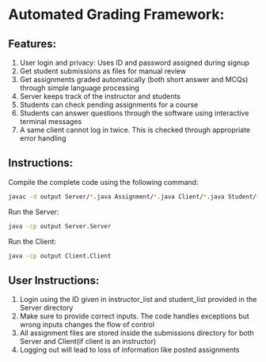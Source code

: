# Automated Grading Framework: 

## Features: 

1. User login and privacy: Uses ID and password assigned during signup
2. Get student submissions as files for manual review
3. Get assignments graded automatically (both short answer and MCQs) through simple language processing
4. Server keeps track of the instructor and students
5. Students can check pending assignments for a course
6. Students can answer questions through the software using interactive terminal messages
7. A same client cannot log in twice. This is checked through appropriate error handling

## Instructions: 

Compile the complete code using the following command: 
```bash
javac -d output Server/*.java Assignment/*.java Client/*.java Student/*.java Instructor/*.java
```

Run the Server:
```bash
java -cp output Server.Server
```

Run the Client:
```bash
java -cp output Client.Client
```

## User Instructions:

1. Login using the ID given in instructor_list and student_list provided in the Server directory
2. Make sure to provide correct inputs. The code handles exceptions but wrong inputs changes the flow of control
3. All assignment files are stored inside the submissions directory for both Server and Client(if client is an instructor)
4. Logging out will lead to loss of information like posted assignments